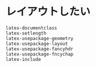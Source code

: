 # レイアウトしたい

```{toctree}
latex-documentclass
latex-setlength
latex-usepackage-geometry
latex-usepackage-layout
latex-usepackage-fancyhdr
latex-usepackage-fncychap
latex-include
```
